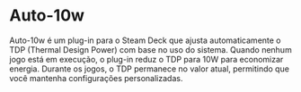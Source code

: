# Auto-10w

Auto-10w é um plug-in para o Steam Deck que ajusta automaticamente o TDP (Thermal Design Power) com base no uso do sistema. Quando nenhum jogo está em execução, o plug-in reduz o TDP para 10W para economizar energia. Durante os jogos, o TDP permanece no valor atual, permitindo que você mantenha configurações personalizadas.
